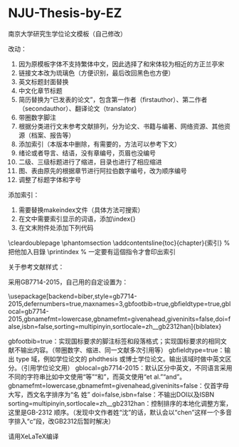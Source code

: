 # NJU-Thesis-by-EZ
南京大学研究生学位论文模板（自己修改）

改动：
1. 因为原模板字体不支持繁体中文，因此选择了和宋体较为相近的方正兰亭宋
2. 链接文本改为琉璃色（方便识别，最后改回黑色也方便）
3. 英文标题封面替换
4. 中文化章节标题
5. 简历替换为“已发表的论文”，包含第一作者（firstauthor）、第二作者（secondauthor）、翻译论文（translator）
6. 带圈数字脚注
7. 根据分类进行文末参考文献排列，分为论文、书籍与编著、网络资源、其他资源（档案、报告等）
8. 添加索引（本版本中删除，有需要的，方法可以参考下文）
9. 绪论或者导言、结语，没有章编号，页眉也没编号
10. 二级、三级标题进行了缩进，目录也进行了相应缩进
11. 图、表由原先的根据章节进行阿拉伯数字编号，改为顺序编号
12. 调整了标题字体和字号

添加索引：
1. 需要替换makeindex文件（具体方法可搜索）
2. 在文中需要索引显示的词语，添加\index{}
3. 在文末附件处添加下列代码

\cleardoublepage
\phantomsection
\addcontentsline{toc}{chapter}{索引}  % 把他加入目錄
\printindex        % 一定要有這個指令才會印出索引

关于参考文献样式：

采用GB7714-2015，自己用的自定设置为：

\usepackage[backend=biber,style=gb7714-2015,defernumbers=true,maxnames=3,gbfootbib=true,gbfieldtype=true,gblocal=gb7714-2015,gbnamefmt=lowercase,gbnamefmt=givenahead,giveninits=false,doi=false,isbn=false,sorting=multipinyin,sortlocale=zh__gb2312han]{biblatex}

gbfootbib=true：实现国标要求的脚注标签和段落格式；实现国标要求的相同文献不输出内容。（带圈数字、缩进、同一文献多次引用等）
gbfieldtype=true：输出 type 域，例如学位论文的 phdthesis 或博士学位论文。输出该域时做中英文区分。（引用学位论文用）
gblocal=gb7714-2015：默认区分中英文，不同语言采用不同的字符串比如中文使用“等”“和”，而英文使用“et al.”“and”。
gbnamefmt=lowercase,gbnamefmt=givenahead,giveninits=false：仅首字母大写，西文名字排序为“名 姓”
doi=false,isbn=false：不输出DOI以及ISBN
sorting=multipinyin,sortlocale=zh__gb2312han：控制排序的本地化调整方案，这里是GB-2312 顺序。（发现中文作者姓“沈”的话，默认会以“chen”这样一个多音字排入“c”段，改GB2312后暂时解决）

请用XeLaTeX编译

